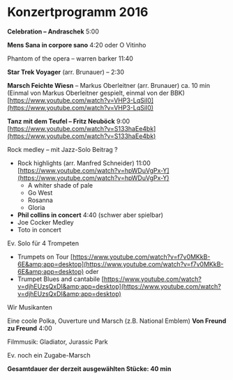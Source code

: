 # Konzertprogramm 2016

**Celebration – Andraschek** 5:00

**Mens Sana in corpore sano** 4:20  oder O Vitinho

Phantom of the opera – warren barker 11:40

**Star Trek Voyager** (arr. Brunauer) – 2:30

**Marsch Feichte Wiesn** – Markus Oberleitner (arr. Brunauer) ca. 10 min (Einmal von Markus Oberleitner gespielt, einmal von der BBK) [https://www.youtube.com/watch?v=VHP3-LqSiI0](https://www.youtube.com/watch?v=VHP3-LqSiI0)

**Tanz mit dem Teufel – Fritz Neuböck**  9:00
 [https://www.youtube.com/watch?v=S133haEe4bk](https://www.youtube.com/watch?v=S133haEe4bk)

Rock medley – mit Jazz-Solo Beitrag ?

- Rock highlights (arr. Manfred Schneider) 11:00 [https://www.youtube.com/watch?v=hpWDuVgPx-Y](https://www.youtube.com/watch?v=hpWDuVgPx-Y)
  - A whiter shade of pale
  - Go West
  - Rosanna
  - Gloria
- **Phil collins in concert** 4:40 (schwer aber spielbar)
- Joe Cocker Medley
- Toto in concert

Ev. Solo für 4 Trompeten

- Trumpets on Tour [https://www.youtube.com/watch?v=f7v0MKkB-6E&amp;app=desktop](https://www.youtube.com/watch?v=f7v0MKkB-6E&amp;app=desktop)
oder
- Trumpet Blues and cantabile [https://www.youtube.com/watch?v=djhEUzsQxDI&amp;app=desktop](https://www.youtube.com/watch?v=djhEUzsQxDI&amp;app=desktop)

Wir Musikanten

Eine coole Polka, Ouverture und Marsch (z.B. National Emblem)
**Von Freund zu Freund** 4:00

Filmmusik: Gladiator, Jurassic Park

Ev. noch ein Zugabe-Marsch

**Gesamtdauer der derzeit ausgewählten Stücke: 40 min**
